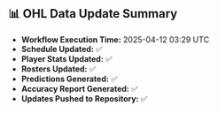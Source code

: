 ## 📊 OHL Data Update Summary
- **Workflow Execution Time:** 2025-04-12 03:29 UTC
- **Schedule Updated:** ✅
- **Player Stats Updated:** ✅
- **Rosters Updated:** ✅
- **Predictions Generated:** ✅
- **Accuracy Report Generated:** ✅
- **Updates Pushed to Repository:** ✅
